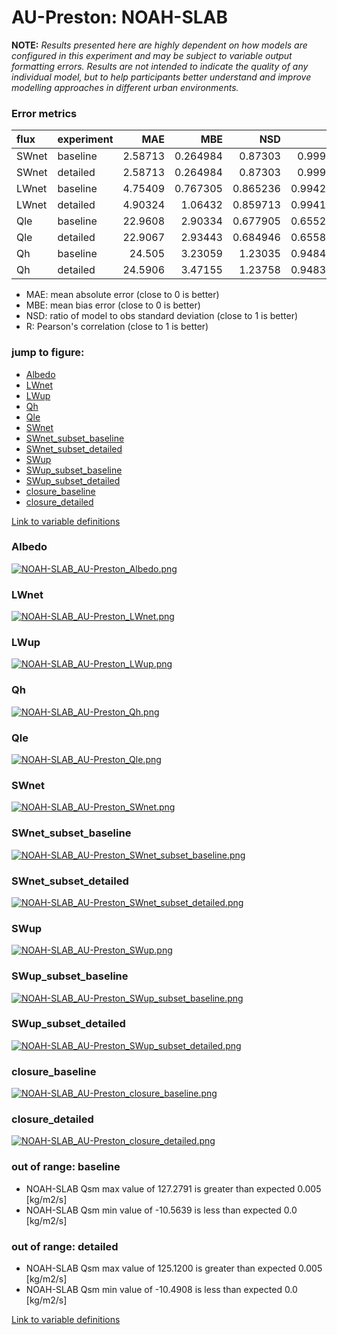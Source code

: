 # AU-Preston: NOAH-SLAB

**NOTE:** *Results presented here are highly dependent on how models are configured in this experiment and may be subject to variable output formatting errors. Results are not intended to indicate the quality of any individual model, but to help participants better understand and improve modelling approaches in different urban environments.*

### Error metrics

| flux   | experiment   |      MAE |      MBE |      NSD |        R |       NMAE |
|:-------|:-------------|---------:|---------:|---------:|---------:|-----------:|
| SWnet  | baseline     |  2.58713 | 0.264984 | 0.87303  | 0.99991  | 0.00891115 |
| SWnet  | detailed     |  2.58713 | 0.264984 | 0.87303  | 0.99991  | 0.00891115 |
| LWnet  | baseline     |  4.75409 | 0.767305 | 0.865236 | 0.994218 | 0.0672311  |
| LWnet  | detailed     |  4.90324 | 1.06432  | 0.859713 | 0.994191 | 0.0693404  |
| Qle    | baseline     | 22.9608  | 2.90334  | 0.677905 | 0.655288 | 0.695417   |
| Qle    | detailed     | 22.9067  | 2.93443  | 0.684946 | 0.655818 | 0.69378    |
| Qh     | baseline     | 24.505   | 3.23059  | 1.23035  | 0.948437 | 0.656507   |
| Qh     | detailed     | 24.5906  | 3.47155  | 1.23758  | 0.948311 | 0.6588     |

 - MAE: mean absolute error (close to 0 is better)
 - MBE: mean bias error (close to 0 is better)
 - NSD: ratio of model to obs standard deviation (close to 1 is better)
 - R: Pearson's correlation (close to 1 is better)

### jump to figure:
 - [Albedo](#albedo)
 - [LWnet](#lwnet)
 - [LWup](#lwup)
 - [Qh](#qh)
 - [Qle](#qle)
 - [SWnet](#swnet)
 - [SWnet_subset_baseline](#swnet_subset_baseline)
 - [SWnet_subset_detailed](#swnet_subset_detailed)
 - [SWup](#swup)
 - [SWup_subset_baseline](#swup_subset_baseline)
 - [SWup_subset_detailed](#swup_subset_detailed)
 - [closure_baseline](#closure_baseline)
 - [closure_detailed](#closure_detailed)

[Link to variable definitions](../modelattrs/variable_definitions.md)

### <a name="albedo"></a>Albedo
[![NOAH-SLAB_AU-Preston_Albedo.png](NOAH-SLAB_AU-Preston_Albedo.png)](NOAH-SLAB_AU-Preston_Albedo.png)

### <a name="lwnet"></a>LWnet
[![NOAH-SLAB_AU-Preston_LWnet.png](NOAH-SLAB_AU-Preston_LWnet.png)](NOAH-SLAB_AU-Preston_LWnet.png)

### <a name="lwup"></a>LWup
[![NOAH-SLAB_AU-Preston_LWup.png](NOAH-SLAB_AU-Preston_LWup.png)](NOAH-SLAB_AU-Preston_LWup.png)

### <a name="qh"></a>Qh
[![NOAH-SLAB_AU-Preston_Qh.png](NOAH-SLAB_AU-Preston_Qh.png)](NOAH-SLAB_AU-Preston_Qh.png)

### <a name="qle"></a>Qle
[![NOAH-SLAB_AU-Preston_Qle.png](NOAH-SLAB_AU-Preston_Qle.png)](NOAH-SLAB_AU-Preston_Qle.png)

### <a name="swnet"></a>SWnet
[![NOAH-SLAB_AU-Preston_SWnet.png](NOAH-SLAB_AU-Preston_SWnet.png)](NOAH-SLAB_AU-Preston_SWnet.png)

### <a name="swnet_subset_baseline"></a>SWnet_subset_baseline
[![NOAH-SLAB_AU-Preston_SWnet_subset_baseline.png](NOAH-SLAB_AU-Preston_SWnet_subset_baseline.png)](NOAH-SLAB_AU-Preston_SWnet_subset_baseline.png)

### <a name="swnet_subset_detailed"></a>SWnet_subset_detailed
[![NOAH-SLAB_AU-Preston_SWnet_subset_detailed.png](NOAH-SLAB_AU-Preston_SWnet_subset_detailed.png)](NOAH-SLAB_AU-Preston_SWnet_subset_detailed.png)

### <a name="swup"></a>SWup
[![NOAH-SLAB_AU-Preston_SWup.png](NOAH-SLAB_AU-Preston_SWup.png)](NOAH-SLAB_AU-Preston_SWup.png)

### <a name="swup_subset_baseline"></a>SWup_subset_baseline
[![NOAH-SLAB_AU-Preston_SWup_subset_baseline.png](NOAH-SLAB_AU-Preston_SWup_subset_baseline.png)](NOAH-SLAB_AU-Preston_SWup_subset_baseline.png)

### <a name="swup_subset_detailed"></a>SWup_subset_detailed
[![NOAH-SLAB_AU-Preston_SWup_subset_detailed.png](NOAH-SLAB_AU-Preston_SWup_subset_detailed.png)](NOAH-SLAB_AU-Preston_SWup_subset_detailed.png)

### <a name="closure_baseline"></a>closure_baseline
[![NOAH-SLAB_AU-Preston_closure_baseline.png](NOAH-SLAB_AU-Preston_closure_baseline.png)](NOAH-SLAB_AU-Preston_closure_baseline.png)

### <a name="closure_detailed"></a>closure_detailed
[![NOAH-SLAB_AU-Preston_closure_detailed.png](NOAH-SLAB_AU-Preston_closure_detailed.png)](NOAH-SLAB_AU-Preston_closure_detailed.png)

### out of range: baseline

 - NOAH-SLAB Qsm max value of 127.2791 is greater than expected 0.005 [kg/m2/s]
 - NOAH-SLAB Qsm min value of -10.5639 is less than expected 0.0 [kg/m2/s]

### out of range: detailed

 - NOAH-SLAB Qsm max value of 125.1200 is greater than expected 0.005 [kg/m2/s]
 - NOAH-SLAB Qsm min value of -10.4908 is less than expected 0.0 [kg/m2/s]


[Link to variable definitions](../modelattrs/variable_definitions.md)

